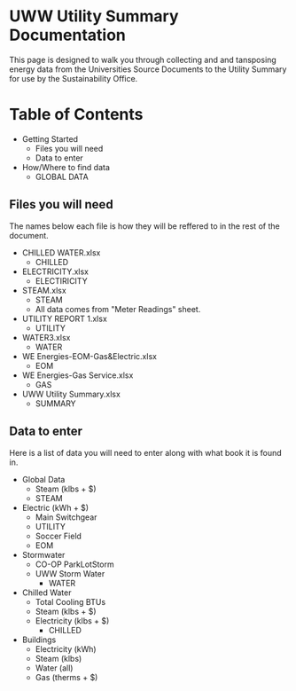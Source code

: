 # UWW Utility Summary Documentation
This page is designed to walk you through collecting and and tansposing energy data from the Universities Source Documents to the Utility Summary for use by the Sustainability Office.

# Table of Contents
  - Getting Started
    - Files you will need
    - Data to enter
  - How/Where to find data
    - GLOBAL DATA
    
## Files you will need
The names below each file is how they will be reffered to in the rest of the document.
  - CHILLED WATER.xlsx
    - CHILLED
  - ELECTRICITY.xlsx
    - ELECTIRICITY
  - STEAM.xlsx
    - STEAM
    - All data comes from "Meter Readings" sheet.
  - UTILITY REPORT 1.xlsx
    - UTILITY
  - WATER3.xlsx
    - WATER
  - WE Energies-EOM-Gas&Electric.xlsx
    - EOM
  - WE Energies-Gas Service.xlsx
    - GAS
  - UWW Utility Summary.xlsx
    - SUMMARY
    
## Data to enter
Here is a list of data you will need to enter along with what book it is found in.
  - Global Data
    -	Steam (klbs + $)
      - STEAM
  -	Electric (kWh + $)
    -	Main Switchgear
      -	UTILITY
    -	Soccer Field
      -	EOM
  - Stormwater
    - CO-OP ParkLotStorm
    - UWW Storm Water
      - WATER
  - Chilled Water
    - Total Cooling BTUs
    - Steam (klbs + $)
    - Electricity (klbs + $)
      - CHILLED
  - Buildings
    - Electricity (kWh)
    - Steam (klbs)
    - Water (all)
    - Gas (therms + $)


